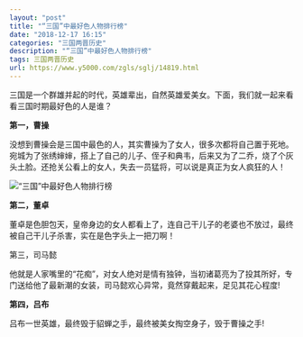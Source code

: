 ```yaml
---
layout: "post"
title: "“三国”中最好色人物排行榜"
date: "2018-12-17 16:15"
categories: "三国两晋历史"
description: "“三国”中最好色人物排行榜"
tags: 三国两晋历史
url: https://www.y5000.com/zgls/sglj/14819.html
---
```






三国是一个群雄并起的时代，英雄辈出，自然英雄爱美女。下面，我们就一起来看看三国时期最好色的人是谁？

**第一，曹操**

没想到曹操会是三国中最色的人，其实曹操为了女人，很多次都将自己置于死地。宛城为了张绣婶婶，搭上了自己的儿子、侄子和典韦，后来又为了二乔，烧了个灰头土脸。还抢关公看上的女人，失去一员猛将，可以说是真正为女人疯狂的人！

![“三国”中最好色人物排行榜](/uploads/allimg/170223/6-1F2231G151S0.JPG)

**第二，董卓**

董卓是色胆包天，皇帝身边的女人都看上了，连自己干儿子的老婆也不放过，最终被自己干儿子杀害，实在是色字头上一把刀啊！

第三，司马懿

他就是人家嘴里的“花痴”，对女人绝对是情有独钟，当初诸葛亮为了投其所好，专门送给他了最新潮的女装，司马懿欢心异常，竟然穿戴起来，足见其花心程度!

**第四，吕布**

吕布一世英雄，最终毁于貂蝉之手，最终被美女掏空身子，毁于曹操之手!
